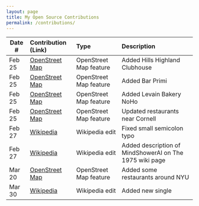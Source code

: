 ```yaml
---
layout: page
title: My Open Source Contributions
permalink: /contributions/
---
```


<!--
Type of the contribution should be "Wikipedia edit", "OpenStreet Map feature", "Documentation", "Course website", "Blog",
"Browse Add-on", etc.

The description should include a brief summary of what you did.

Replace the first row with your own contribution. 

-->





| Date #       | Contribution (Link)  | Type  | Description |
|---|:---|:---|:---|
| Feb 25   | [OpenStreet Map](https://www.openstreetmap.org/changeset/81471582#map=19/40.65399/-74.62189)    | OpenStreet Map feature    |   Added Hills Highland Clubhouse    |
| Feb 25   | [OpenStreet Map](https://www.openstreetmap.org/changeset/81471832#map=19/40.72550/-73.99176)  | OpenStreet Map feature    |  Added Bar Primi    |
| Feb 25    | [OpenStreet Map](https://www.openstreetmap.org/changeset/81474288)   | OpenStreet Map feature    | Added Levain Bakery NoHo     |
| Feb 25 | [OpenStreet Map](https://www.openstreetmap.org/changeset/81474484) | OpenStreet Map feature | Updated restaurants near Cornell
| Feb 27 | [Wikipedia](https://en.wikipedia.org/w/index.php?title=The_1975&diff=prev&oldid=942921553) | Wikipedia edit | Fixed small semicolon typo 
| Feb 27 | [Wikipedia](https://en.wikipedia.org/w/index.php?title=The_1975&diff=prev&oldid=942923278) | Wikipedia edit | Added description of MindShowerAI on The 1975 wiki page
| Mar 20 | [OpenStreet Map](https://www.openstreetmap.org/changeset/82451069) | OpenStreet Map feature | Added some restaurants around NYU
| Mar 30 | [Wikipedia](https://en.wikipedia.org/w/index.php?title=Notes_on_a_Conditional_Form&diff=prev&oldid=948192238) | Wikipedia edit | Added new single
